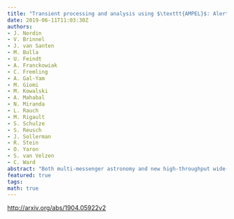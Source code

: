 ```yaml
---
title: "Transient processing and analysis using $\texttt{AMPEL}$: Alert   Management, Photometry and Evaluation of Lightcurves"
date: 2019-06-11T11:03:30Z
authors:
- J. Nordin
- V. Brinnel
- J. van Santen
- M. Bulla
- U. Feindt
- A. Franckowiak
- C. Fremling
- A. Gal-Yam
- M. Giomi
- M. Kowalski
- A. Mahabal
- N. Miranda
- L. Rauch
- M. Rigault
- S. Schulze
- S. Reusch
- J. Sollerman
- R. Stein
- O. Yaron
- S. van Velzen
- C. Ward
abstract: "Both multi-messenger astronomy and new high-throughput wide-field surveys require flexible tools for the selection and analysis of astrophysical transients. We here introduce the Alert Management, Photometry and Evaluation of Lightcurves (AMPEL) system, an analysis framework designed for high-throughput surveys and suited for streamed data. AMPEL combines the functionality of an alert broker with a generic framework capable of hosting user-contributed code, that encourages provenance and keeps track of the varying information states that a transient displays. The latter concept includes information gathered over time and data policies such as access or calibration levels.   We describe a novel ongoing real-time multi-messenger analysis using AMPEL to combine IceCube neutrino data with the alert streams of the Zwicky Transient Facility (ZTF). We also reprocess the first four months of ZTF public alerts, and compare the yields of more than 200 different transient selection functions to quantify efficiencies for selecting Type Ia supernovae that were reported to the Transient Name Server (TNS). We highlight three channels suitable for (1) the collection of a complete sample of extragalactic transients, (2) immediate follow-up of nearby transients and (3) follow-up campaigns targeting young, extragalactic transients. We confirm ZTF completeness in that all TNS supernovae positioned on active CCD regions were detected.   AMPEL can assist in filtering transients in real time, running alert reaction simulations, the reprocessing of full datasets as well as in the final scientific analysis of transient data. This text introduces how users can design their own channels for inclusion in the AMPEL live instance that parses the ZTF stream and the real-time submission of high quality extragalactic supernova candidates to the TNS."
featured: true
tags:
math: true
---
```

http://arxiv.org/abs/1904.05922v2
